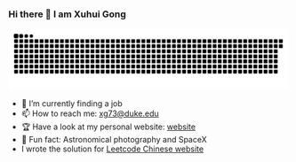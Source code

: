 ### Hi there 👋 I am Xuhui Gong
![](https://raw.githubusercontent.com/Charlie059/Charlie059/main/assets/github-contribution-grid-snake.svg)


- 🔭 I’m currently finding a job
- 📫 How to reach me: xg73@duke.edu
- 🏆 Have a look at my personal website: [website](https://Catting.co.uk)
- 🥳 Fun fact: Astronomical photography and SpaceX
- I wrote the solution for [Leetcode Chinese website](https://leetcode.cn/u/charlie-6x/)
